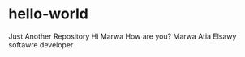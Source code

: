 # hello-world
Just Another Repository
Hi Marwa 
How are you?
Marwa Atia Elsawy
softawre developer






















